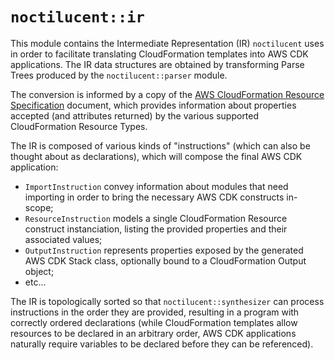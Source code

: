 # `noctilucent::ir`

This module contains the Intermediate Representation (IR) `noctilucent` uses in
order to facilitate translating CloudFormation templates into AWS CDK
applications. The IR data structures are obtained by transforming Parse Trees
produced by the `noctilucent::parser` module.

The conversion is informed by a copy of the [AWS CloudFormation Resource
Specification][cfnspec] document, which provides information about properties
accepted (and attributes returned) by the various supported CloudFormation
Resource Types.

The IR is composed of various kinds of "instructions" (which can also be
thought about as declarations), which will compose the final AWS CDK
application:

- `ImportInstruction` convey information about modules that need importing in
  order to bring the necessary AWS CDK constructs in-scope;
- `ResourceInstruction` models a single CloudFormation Resource construct
  instanciation, listing the provided properties and their associated values;
- `OutputInstruction` represents properties exposed by the generated AWS CDK
  Stack class, optionally bound to a CloudFormation Output object;
- etc...

The IR is topologically sorted so that `noctilucent::synthesizer` can process
instructions in the order they are provided, resulting in a program with
correctly ordered declarations (while CloudFormation templates allow resources
to be declared in an arbitrary order, AWS CDK applications naturally require
variables to be declared before they can be referenced).

[cfnspec]: https://docs.aws.amazon.com/AWSCloudFormation/latest/UserGuide/cfn-resource-specification.html
